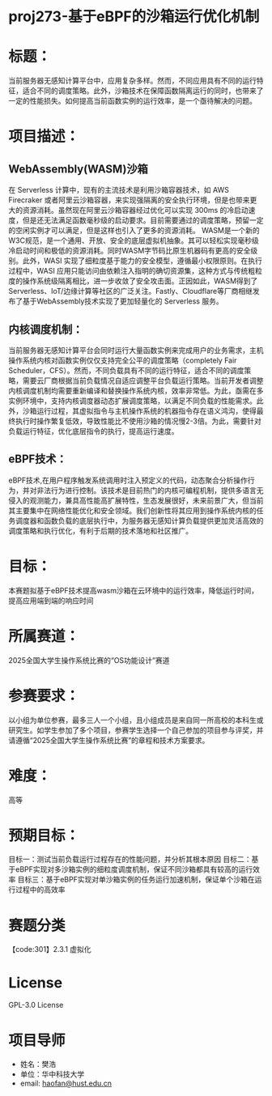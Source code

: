 # proj273-基于eBPF的沙箱运行优化机制
# 标题：
   当前服务器无感知计算平台中，应用复杂多样。然而，不同应用具有不同的运行特征，适合不同的调度策略。此外，沙箱技术在保障函数隔离运行的同时，也带来了一定的性能损失。如何提高当前函数实例的运行效率，是一个亟待解决的问题。

# 项目描述：
   
##  WebAssembly(WASM)沙箱
   在 Serverless 计算中，现有的主流技术是利用沙箱容器技术，如 AWS Firecraker 或者阿里云沙箱容器，来实现强隔离的安全执行环境，但是也带来更大的资源消耗。虽然现在阿里云沙箱容器经过优化可以实现 300ms 的冷启动速度，但是还无法满足函数毫秒级的启动要求。目前需要通过的调度策略，预留一定的空闲实例才可以满足，但是这样也引入了更多的资源消耗。
   WASM是一个新的W3C规范，是一个通用、开放、安全的底层虚拟机抽象。其可以轻松实现毫秒级冷启动时间和极低的资源消耗。同时WASM字节码比原生机器码有更高的安全级别。此外，WASI 实现了细粒度基于能力的安全模型，遵循最小权限原则。在执行过程中，WASI 应用只能访问由依赖注入指明的确切资源集，这种方式与传统粗粒度的操作系统级隔离相比，进一步收敛了安全攻击面。正因如此，WASM得到了 Serverless、IoT/边缘计算等社区的广泛关注。Fastly、Cloudflare等厂商相继发布了基于WebAssembly技术实现了更加轻量化的 Serverless 服务。

## 内核调度机制：   
   当前服务器无感知计算平台会同时运行大量函数实例来完成用户的业务需求，主机操作系统内核对函数实例仅仅支持完全公平的调度策略（completely Fair Scheduler，CFS）。然而，不同负载具有不同的运行特征，适合不同的调度策略，需要云厂商根据当前负载情况自适应调整平台负载运行策略。当前开发者调整内核调度机制均需要重新编译和替换操作系统内核，效率非常低。为此，亟需在多实例环境中，支持内核调度器动态扩展调度策略，以满足不同负载的性能需求。此外，沙箱运行过程，其虚拟指令与主机操作系统的机器指令存在语义鸿沟，使得最终执行时操作繁复低效，导致性能比不使用沙箱的情况慢2-3倍。为此，需要针对负载运行特征，优化底层指令的执行，提高运行速度。

## eBPF技术：
   eBPF技术,在用户程序触发系统调用时注入预定义的代码，动态聚合分析操作行为，并对非法行为进行控制。该技术是目前热门的内核可编程机制，提供多语言无侵入的观测能力，兼具高性能高扩展特性，生态发展很好，未来前景广大，但当前其主要集中在网络性能优化和安全领域。我们创新性将其应用到操作系统内核的任务调度器和函数负载的底层执行中，为服务器无感知计算负载提供更加灵活高效的调度策略和执行优化，有利于后期的技术落地和社区推广。

# 目标：
   本赛题拟基于eBPF技术提高wasm沙箱在云环境中的运行效率，降低运行时间，提高应用端到端的响应时间

# 所属赛道：
   2025全国大学生操作系统比赛的“OS功能设计”赛道

# 参赛要求：
   以小组为单位参赛，最多三人一个小组，且小组成员是来自同一所高校的本科生或研究生。如学生参加了多个项目，参赛学生选择一个自己参加的项目参与评奖，并请遵循“2025全国大学生操作系统比赛”的章程和技术方案要求。

# 难度：
   高等

# 预期目标：
   目标一：测试当前负载运行过程存在的性能问题，并分析其根本原因
   目标二：基于eBPF实现对多沙箱实例的细粒度调度机制，保证不同沙箱都具有较高的运行效率
   目标三：基于eBPF实现对单沙箱实例的任务运行加速机制，保证单个沙箱在运行过程中的高效率


# 赛题分类
【code:301】2.3.1 虚拟化

# License
GPL-3.0 License

# 项目导师
- 姓名：樊浩
- 单位：华中科技大学
- email: haofan@hust.edu.cn
